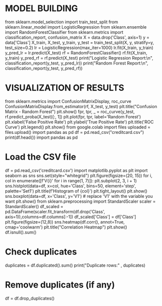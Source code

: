 
# MODEL BUILDING
from sklearn.model_selection import train_test_split
from sklearn.linear_model import LogisticRegression
from sklearn.ensemble import RandomForestClassifier
from sklearn.metrics import classification_report, confusion_matrix
X = data.drop('Class', axis=1)
y = data['Class']
X_train, X_test, y_train, y_test = train_test_split(X, y, stratify=y,
test_size=0.2)
lr = LogisticRegression(max_iter=1000)
lr.fit(X_train, y_train)
y_pred_lr = lr.predict(X_test)
rf = RandomForestClassifier()
rf.fit(X_train, y_train)
y_pred_rf = rf.predict(X_test)
print("Logistic Regression Report:\n", classification_report(y_test,
y_pred_lr))
print("Random Forest Report:\n", classification_report(y_test,
y_pred_rf))
# VISUALIZATION OF RESULTS
from sklearn.metrics import ConfusionMatrixDisplay, roc_curve
ConfusionMatrixDisplay.from_estimator(rf, X_test, y_test)
plt.title("Confusion Matrix - Random Forest")
plt.show()
fpr, tpr, _ = roc_curve(y_test, rf.predict_proba(X_test)[:, 1])
plt.plot(fpr, tpr, label='Random Forest')
plt.xlabel('False Positive Rate')
plt.ylabel('True Positive Rate')
plt.title('ROC Curve')
plt.legend()
plt.show()
from google.colab import files
uploaded = files.upload()
import pandas as pd
df = pd.read_csv("creditcard.csv")
print(df.head())
import pandas as pd
# Load the CSV file
df = pd.read_csv('creditcard.csv')
import matplotlib.pyplot as plt
import seaborn as sns
sns.set(style="whitegrid")
plt.figure(figsize=(20, 15))
for i, col in enumerate([f'V{i}' for i in range(1, 7)]):
plt.subplot(2, 3, i + 1)
sns.histplot(data=df, x=col, hue='Class', bins=50, element='step', palette='Set1')
plt.title(f'Histogram of {col}')
plt.tight_layout()
plt.show()
sns.boxplot(data=df, x='Class', y='V1') # replace 'V1' with the variable you want
plt.show()
from sklearn.preprocessing import StandardScaler
scaler = StandardScaler()
df_scaled = pd.DataFrame(scaler.fit_transform(df.drop('Class', axis=1)),columns=df.columns[:-1])
df_scaled['Class'] = df['Class']
plt.figure(figsize=(12,8))
sns.heatmap(df.corr(), annot=True, cmap='coolwarm')
plt.title("Correlation Heatmap")
plt.show()
df.isnull().sum()
# Check duplicates
duplicates = df.duplicated().sum()
print("Duplicate rows:"
, duplicates)
# Remove duplicates (if any)
df = df.drop_duplicates()
